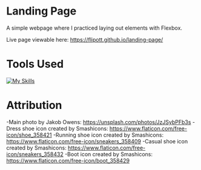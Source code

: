 # Landing Page

A simple webpage where I practiced laying out elements with Flexbox. 

Live page viewable here: https://flipott.github.io/landing-page/

# Tools Used
[![My Skills](https://skillicons.dev/icons?i=html,css)](https://skillicons.dev)

# Attribution
-Main photo by Jakob Owens: https://unsplash.com/photos/JzJSybPFb3s
-Dress shoe icon created by Smashicons: https://www.flaticon.com/free-icon/shoe_358421
-Running shoe icon created by Smashicons:  https://www.flaticon.com/free-icon/sneakers_358409
-Casual shoe icon created by Smashicons: https://www.flaticon.com/free-icon/sneakers_358432
-Boot icon created by Smashicons: https://www.flaticon.com/free-icon/boot_358429
